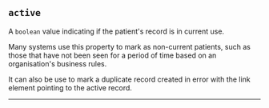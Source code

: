 ## `active`

A `boolean` value indicating if the patient's record is in current use.

Many systems use this property to mark as non-current patients, such as those that have not been seen for a period of time based on an organisation's business rules.

It can also be use to mark a duplicate record created in error with the link element pointing to the active record.

---

